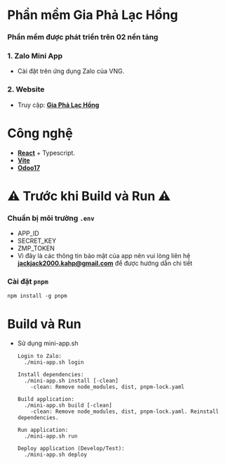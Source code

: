 # Phần mềm Gia Phả Lạc Hồng
### Phần mềm được phát triển trên 02 nền tảng
### 1. Zalo Mini App
  - Cài đặt trên ứng dụng Zalo của VNG.
### 2. Website
  - Truy cập: **[Gia Phả Lạc Hồng](https://giapha.mobifone5.vn/)**

# Công nghệ
- **[React](https://react.dev/)** + Typescript.
- **[Vite](https://vite.dev/)**
- **[Odoo17](https://github.com/odoo/odoo/tree/17.0)**

# ⚠️ Trước khi Build và Run ⚠️
### Chuẩn bị môi trường ```.env```
  - APP_ID
  - SECRET_KEY
  - ZMP_TOKEN
  - Vì đây là các thông tin bảo mật của app nên vui lòng liên hệ **jackjack2000.kahp@gmail.com** để được hướng dẫn chi tiết
### Cài đặt ```pnpm```
  ```shell
  npm install -g pnpm
  ```

# Build và Run
  - Sử dụng mini-app.sh
    ```
    Login to Zalo:
      ./mini-app.sh login

    Install dependencies:
      ./mini-app.sh install [-clean]
        -clean: Remove node_modules, dist, pnpm-lock.yaml

    Build application: 
      ./mini-app.sh build [-clean]
        -clean: Remove node_modules, dist, pnpm-lock.yaml. Reinstall dependencies.

    Run application:
      ./mini-app.sh run

    Deploy application (Develop/Test):
      ./mini-app.sh deploy
    ```